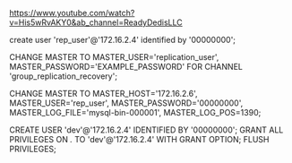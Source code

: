 https://www.youtube.com/watch?v=His5wRvAKY0&ab_channel=ReadyDedisLLC

create user 'rep_user'@'172.16.2.4' identified by '00000000';


CHANGE MASTER TO MASTER_USER='replication_user', MASTER_PASSWORD='EXAMPLE_PASSWORD' FOR CHANNEL 'group_replication_recovery';

CHANGE MASTER TO MASTER_HOST='172.16.2.6', MASTER_USER='rep_user', MASTER_PASSWORD='00000000', MASTER_LOG_FILE='mysql-bin-000001', MASTER_LOG_POS=1390;



CREATE USER 'dev'@'172.16.2.4' IDENTIFIED BY '00000000';
GRANT ALL PRIVILEGES ON *.* TO 'dev'@'172.16.2.4' WITH GRANT OPTION;
FLUSH PRIVILEGES;